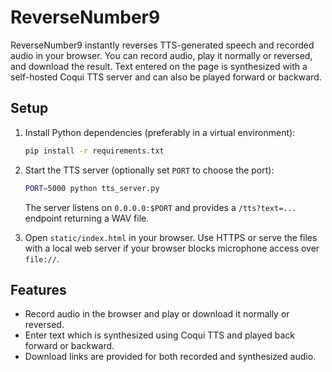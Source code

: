# ReverseNumber9

ReverseNumber9 instantly reverses TTS-generated speech and recorded audio in your browser. You can record audio, play it normally or reversed, and download the result. Text entered on the page is synthesized with a self-hosted Coqui TTS server and can also be played forward or backward.

## Setup

1. Install Python dependencies (preferably in a virtual environment):
   ```bash
   pip install -r requirements.txt
   ```
2. Start the TTS server (optionally set `PORT` to choose the port):
   ```bash
   PORT=5000 python tts_server.py
   ```
   The server listens on `0.0.0.0:$PORT` and provides a `/tts?text=...` endpoint returning a WAV file.

3. Open `static/index.html` in your browser. Use HTTPS or serve the files with a local web server if your browser blocks microphone access over `file://`.

## Features

- Record audio in the browser and play or download it normally or reversed.
- Enter text which is synthesized using Coqui TTS and played back forward or backward.
- Download links are provided for both recorded and synthesized audio.

